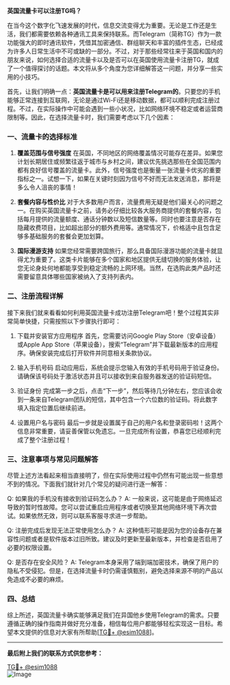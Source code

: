 **英国流量卡可以注册TG吗？**

在当今这个数字化飞速发展的时代，信息交流变得尤为重要。无论是工作还是生活，我们都需要依赖各种通讯工具来保持联系。而Telegram（简称TG）作为一款功能强大的即时通讯软件，凭借其加密通信、群组聊天和丰富的插件生态，已经成为许多人日常生活中不可或缺的一部分。不过，对于那些经常往来于英国和国内的朋友来说，如何选择合适的流量卡以及是否可以在英国使用流量卡注册TG，就成了一个值得探讨的话题。本文将从多个角度为您详细解答这一问题，并分享一些实用的小技巧。

首先，让我们明确一点：**英国流量卡是可以用来注册Telegram的**。只要您的手机能够正常连接到互联网，无论是通过Wi-Fi还是移动数据，都可以顺利完成注册过程。不过，在实际操作中可能会遇到一些小状况，比如网络环境不稳定或者运营商限制等。因此，在选择流量卡时，我们需要考虑以下几个因素：

### 一、流量卡的选择标准

1. **覆盖范围与信号强度**
   在英国，不同地区的网络覆盖情况可能存在差异。如果您计划长期居住或频繁往返于城市与乡村之间，建议优先挑选那些在全国范围内都有良好信号覆盖的流量卡。此外，信号强度也是衡量一张流量卡优劣的重要指标之一。试想一下，如果在关键时刻因为信号不好而无法发送消息，那将是多么令人沮丧的事情！

2. **套餐内容与性价比**
   对于大多数用户而言，流量费用无疑是他们最关心的问题之一。在购买英国流量卡之前，请务必仔细比较各大服务商提供的套餐内容，包括每月提供的流量额度、通话分钟数以及短信数量等。同时也要注意是否存在隐藏收费项目，比如超出部分的额外费用等。通常情况下，价格适中且包含足够多基础服务的套餐会更加划算。

3. **国际漫游支持**
   如果您经常需要跨国旅行，那么具备国际漫游功能的流量卡就显得尤为重要了。这类卡片能够在多个国家和地区提供无缝切换的服务体验，让您无论身处何地都能享受到稳定流畅的上网环境。当然，在选购此类产品时还需要留意具体哪些国家被纳入了支持列表内。

### 二、注册流程详解

接下来我们就来看看如何利用英国流量卡成功注册Telegram吧！整个过程其实非常简单快捷，只需按照以下步骤执行即可：

1. 下载并安装官方应用程序
   首先，您需要访问Google Play Store（安卓设备）或Apple App Store（苹果设备），搜索“Telegram”并下载最新版本的应用程序。确保安装完成后打开软件并同意相关条款协议。

2. 输入手机号码
   启动应用后，系统会提示您输入有效的手机号码用于验证身份。请确保该号码处于激活状态并且可以接收到来自服务器发送的验证码短信。

3. 验证身份
   完成第一步之后，点击“下一步”，然后等待几分钟左右，您应该会收到一条来自Telegram团队的短信，其中包含一个六位数的验证码。将此数字填入指定位置后继续前进。

4. 设置用户名与密码
   最后一步就是设置属于自己的用户名和登录密码啦！这两个信息非常重要，请妥善保管以免遗忘。一旦完成所有设置，恭喜您已经顺利完成了整个注册过程！

### 三、注意事项与常见问题解答

尽管上述方法看起来相当直接明了，但在实际使用过程中仍然有可能出现一些意想不到的情况。下面我们就针对几个常见的疑问进行逐一解答：

Q: 如果我的手机没有接收到验证码怎么办？
A: 一般来说，这可能是由于网络延迟导致的暂时性故障。您可以尝试重启应用程序或者切换至其他网络环境下再次尝试。如果依然无效，则可以联系客服寻求进一步帮助。

Q: 注册完成后发现无法正常使用怎么办？
A: 这种情形可能是因为您的设备存在兼容性问题或者是软件版本过旧所致。建议及时更新至最新版本，并检查是否启用了必要的权限设置。

Q: 是否存在安全风险？
A: Telegram本身采用了端到端加密技术，确保了用户的隐私不受侵犯。但是，在选择流量卡时仍需谨慎甄别，避免选择来源不明的产品以免造成不必要的麻烦。

### 四、总结

综上所述，英国流量卡确实能够满足我们在异国他乡使用Telegram的需求。只要遵循正确的操作指南并做好充分准备，相信每位用户都能够轻松实现这一目标。希望本文提供的信息对大家有所帮助[[TG💪+ @esim1088](https://t.me/s/esim1088)]。

---

**最后附上我们的联系方式供您参考：**

[TG💪+ @esim1088](https://t.me/s/esim1088)  
![Image](https://i.postimg.cc/4NQfJmqS/Snipaste-2025-05-13-00-14-12.png)